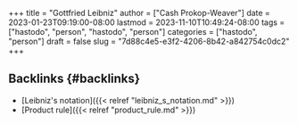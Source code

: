 +++
title = "Gottfried Leibniz"
author = ["Cash Prokop-Weaver"]
date = 2023-01-23T09:19:00-08:00
lastmod = 2023-11-10T10:49:24-08:00
tags = ["hastodo", "person", "hastodo", "person"]
categories = ["hastodo", "person"]
draft = false
slug = "7d88c4e5-e3f2-4206-8b42-a842754c0dc2"
+++

## Backlinks {#backlinks}

-   [Leibniz's notation]({{< relref "leibniz_s_notation.md" >}})
-   [Product rule]({{< relref "product_rule.md" >}})
